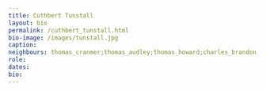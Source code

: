 ```yaml
---
title: Cuthbert Tunstall
layout: bio
permalink: /cuthbert_tunstall.html
bio-image: /images/tunstall.jpg
caption:
neighbours: thomas_cranmer;thomas_audley;thomas_howard;charles_brandon;william_fitzwilliam;robert_radcliffe;edward_seymour;john_russell;stephen_gardiner;william_sands;thomas_cheyney;william_kingston;anthony_browne;anthony_wingfield;thomas_wriothesley;rafe_sadler;richard_rich;john_baker
role:
dates:
bio:
---
```


